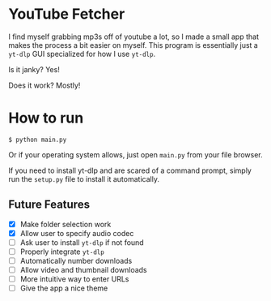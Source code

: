 # YouTube Fetcher

I find myself grabbing mp3s off of youtube a lot, so I made a small
app that makes the process a bit easier on myself.
This program is essentially just a `yt-dlp` GUI specialized for how I use `yt-dlp`.

Is it janky? Yes!

Does it work? Mostly!

# How to run

`$ python main.py`

Or if your operating system allows, just open `main.py` from your file browser.

If you need to install yt-dlp and are scared of a command prompt, simply run the `setup.py` file to install it automatically.

## Future Features

- [x] Make folder selection work
- [x] Allow user to specify audio codec
- [ ] Ask user to install `yt-dlp` if not found
- [ ] Properly integrate `yt-dlp`
- [ ] Automatically number downloads
- [ ] Allow video and thumbnail downloads
- [ ] More intuitive way to enter URLs
- [ ] Give the app a nice theme
